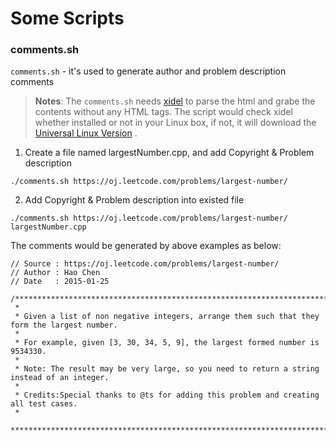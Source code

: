 Some Scripts
============

### comments.sh

`comments.sh` - it's used to generate author and problem description comments 

> **Notes**: The  `comments.sh`  needs [xidel](http://videlibri.sourceforge.net/xidel.html) to parse the html and grabe the contents without any HTML tags. The script  would check  xidel  whether installed or not in your Linux box, if not, it will download the [Universal Linux Version](http://videlibri.sourceforge.net/xidel.html#downloads) . 

1) Create a file named largestNumber.cpp, and add Copyright & Problem description
```
./comments.sh https://oj.leetcode.com/problems/largest-number/
```

2) Add Copyright & Problem description into existed file
```
./comments.sh https://oj.leetcode.com/problems/largest-number/ largestNumber.cpp
```

The comments would be generated by above examples as below:

```
// Source : https://oj.leetcode.com/problems/largest-number/
// Author : Hao Chen
// Date   : 2015-01-25

/**********************************************************************************
 *
 * Given a list of non negative integers, arrange them such that they form the largest number.
 *
 * For example, given [3, 30, 34, 5, 9], the largest formed number is 9534330.
 *
 * Note: The result may be very large, so you need to return a string instead of an integer.
 *
 * Credits:Special thanks to @ts for adding this problem and creating all test cases.
 *
 **********************************************************************************/


```
